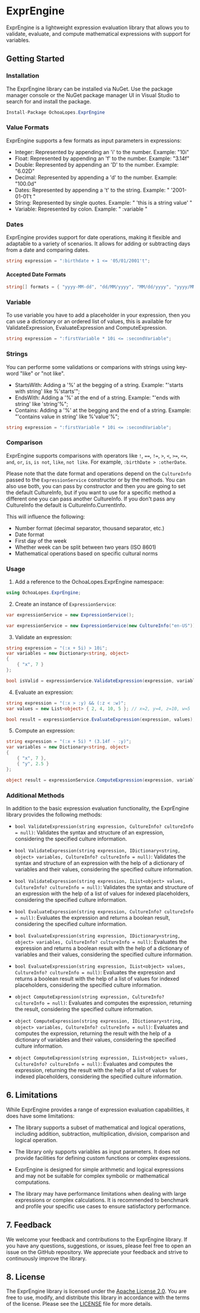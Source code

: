 # ExprEngine

ExprEngine is a lightweight expression evaluation library that allows you to validate, evaluate, and compute mathematical expressions with support for variables.

## Getting Started

### Installation

The ExprEngine library can be installed via NuGet. Use the package manager console or the NuGet package manager UI in Visual Studio to search for and install the package.

```csharp
Install-Package OchoaLopes.ExprEngine
```

### Value Formats
ExprEngine supports a few formats as input parameters in expressions:

- Integer: Represented by appending an 'i' to the number. Example: "10i"
- Float: Represented by appending an 'f' to the number. Example: "3.14f"
- Double: Represented by appending an 'D' to the number. Example: "6.02D"
- Decimal: Represented by appending a 'd' to the number. Example: "100.0d"
- Dates: Represented by appending a 't' to the string. Example: " '2001-01-01't "
- String: Represented by single quotes. Example: " 'this is a string value' "
- Variable: Represented by colon. Example: " :variable "

### Dates

ExprEngine provides support for date operations, making it flexible and adaptable to a variety of scenarios. It allows for adding or subtracting days from a date and comparing dates.

```csharp
string expression = ":birthdate + 1 <= '05/01/2001't";
```

#### Accepted Date Formats

```csharp
string[] formats = { "yyyy-MM-dd", "dd/MM/yyyy", "MM/dd/yyyy", "yyyy/MM/dd" };
```

### Variable
To use variable you have to add a placeholder in your expression, then you can use a dictionary or an ordered list of values, this is available for ValidateExpression, EvaluateExpression and ComputeExpression.

```csharp
string expression = ":firstVariable * 10i <= :secondVariable";
```

### Strings
You can performe some validations or comparions with strings using key-word "like" or "not like".

- StartsWith: Adding a '%' at the begging of a string. Example: "'starts with string' like %'starts'";
- EndsWith: Adding a '%' at the end of a string. Example: "'ends with string' like 'string'%";
- Contains: Adding a '%' at the begging and the end of a string. Example: "'contains value in string' like %'value'%";

```csharp
string expression = ":firstVariable * 10i <= :secondVariable";
```

### Comparison

ExprEngine supports comparisons with operators like `!`, `==`, `!=`, `>`, `<`, `>=`, `<=`, `and`, `or`, `is`, `is not`, `like`, `not like`. For example, `:birthDate > :otherDate`.

Please note that the date format and operations depend on the `CultureInfo` passed to the `ExpressionService` constructor or by the methods.
You can also use both, you can pass by constructor and then you are going to set the default CultureInfo, but if you want to use for a specific method a different one you can pass another CultureInfo. If you don't pass any CultureInfo the default is CultureInfo.CurrentInfo.

This will influence the following:

- Number format (decimal separator, thousand separator, etc.)
- Date format
- First day of the week
- Whether week can be split between two years (ISO 8601)
- Mathematical operations based on specific cultural norms

### Usage

1. Add a reference to the OchoaLopes.ExprEngine namespace:

```csharp
using OchoaLopes.ExprEngine;
```

2. Create an instance of `ExpressionService`:

```csharp
var expressionService = new ExpressionService();
```

```csharp
var expressionService = new ExpressionService(new CultureInfo("en-US"));
```

3. Validate an expression:

```csharp
string expression = "(:x + 5i) > 10i";
var variables = new Dictionary<string, object>
{
    { "x", 7 }
};

bool isValid = expressionService.ValidateExpression(expression, variables);
```

4. Evaluate an expression:

```csharp
string expression = "(:x > :y) && (:z < :w)";
var values = new List<object> { 2, 4, 10, 5 }; // x=2, y=4, z=10, w=5

bool result = expressionService.EvaluateExpression(expression, values);
```

5. Compute an expression:

```csharp
string expression = "(:x + 5i) * (3.14f - :y)";
var variables = new Dictionary<string, object>
{
    { "x", 7 },
    { "y", 2.5 }
};

object result = expressionService.ComputeExpression(expression, variables, CultureInfo.InvariantCulture);
```

### Additional Methods

In addition to the basic expression evaluation functionality, the ExprEngine library provides the following methods:

- `bool ValidateExpression(string expression, CultureInfo? cultureInfo = null)`: Validates the syntax and structure of an expression, considering the specified culture information.

- `bool ValidateExpression(string expression, IDictionary<string, object> variables, CultureInfo? cultureInfo = null)`: Validates the syntax and structure of an expression with the help of a dictionary of variables and their values, considering the specified culture information.

- `bool ValidateExpression(string expression, IList<object> values, CultureInfo? cultureInfo = null)`: Validates the syntax and structure of an expression with the help of a list of values for indexed placeholders, considering the specified culture information.

- `bool EvaluateExpression(string expression, CultureInfo? cultureInfo = null)`: Evaluates the expression and returns a boolean result, considering the specified culture information.

- `bool EvaluateExpression(string expression, IDictionary<string, object> variables, CultureInfo? cultureInfo = null)`: Evaluates the expression and returns a boolean result with the help of a dictionary of variables and their values, considering the specified culture information.

- `bool EvaluateExpression(string expression, IList<object> values, CultureInfo? cultureInfo = null)`: Evaluates the expression and returns a boolean result with the help of a list of values for indexed placeholders, considering the specified culture information.

- `object ComputeExpression(string expression, CultureInfo? cultureInfo = null)`: Evaluates and computes the expression, returning the result, considering the specified culture information.

- `object ComputeExpression(string expression, IDictionary<string, object> variables, CultureInfo? cultureInfo = null)`: Evaluates and computes the expression, returning the result with the help of a dictionary of variables and their values, considering the specified culture information.

- `object ComputeExpression(string expression, IList<object> values, CultureInfo? cultureInfo = null)`: Evaluates and computes the expression, returning the result with the help of a list of values for indexed placeholders, considering the specified culture information.

## 6. Limitations

While ExprEngine provides a range of expression evaluation capabilities, it does have some limitations:

- The library supports a subset of mathematical and logical operations, including addition, subtraction, multiplication, division, comparison and logical operation.

- The library only supports variables as input parameters. It does not provide facilities for defining custom functions or complex expressions.

- ExprEngine is designed for simple arithmetic and logical expressions and may not be suitable for complex symbolic or mathematical computations.

- The library may have performance limitations when dealing with large expressions or complex calculations. It is recommended to benchmark and profile your specific use cases to ensure satisfactory performance.

## 7. Feedback

We welcome your feedback and contributions to the ExprEngine library. If you have any questions, suggestions, or issues, please feel free to open an issue on the GitHub repository. We appreciate your feedback and strive to continuously improve the library.

## 8. License

The ExprEngine library is licensed under the [Apache License 2.0](https://opensource.org/licenses/Apache-2.0). You are free to use, modify, and distribute this library in accordance with the terms of the license. Please see the [LICENSE](https://github.com/your/repo/blob/main/LICENSE) file for more details.
